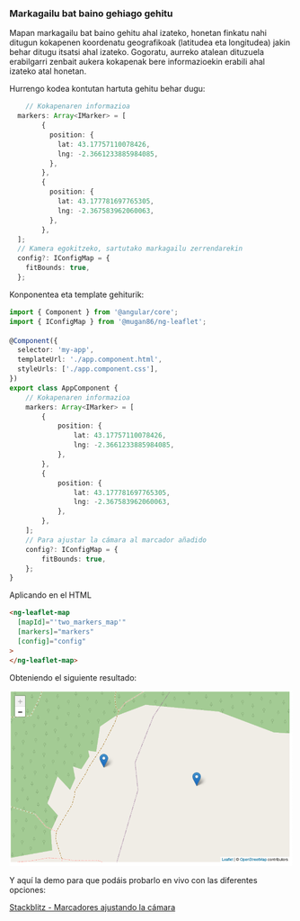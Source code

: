 ### Markagailu bat baino gehiago gehitu

Mapan markagailu bat baino gehitu ahal izateko, honetan finkatu nahi ditugun kokapenen koordenatu geografikoak (latitudea eta longitudea) jakin behar ditugu itsatsi ahal izateko. Gogoratu, aurreko atalean dituzuela erabilgarri zenbait aukera kokapenak bere informazioekin erabili ahal izateko atal honetan.

Hurrengo kodea kontutan hartuta gehitu behar dugu:

```typescript
    // Kokapenaren informazioa
  markers: Array<IMarker> = [
        {
          position: {
            lat: 43.17757110078426,
            lng: -2.3661233885984085,
          },
        },
        {
          position: {
            lat: 43.177781697765305,
            lng: -2.367583962060063,
          },
        },
  ];
  // Kamera egokitzeko, sartutako markagailu zerrendarekin
  config?: IConfigMap = {
    fitBounds: true,
  };
```

Konponentea eta template gehiturik:

```typescript
import { Component } from '@angular/core';
import { IConfigMap } from '@mugan86/ng-leaflet';

@Component({
  selector: 'my-app',
  templateUrl: './app.component.html',
  styleUrls: ['./app.component.css'],
})
export class AppComponent {
    // Kokapenaren informazioa
    markers: Array<IMarker> = [
        {
            position: {
                lat: 43.17757110078426,
                lng: -2.3661233885984085,
            },
        },
        {
            position: {
                lat: 43.177781697765305,
                lng: -2.367583962060063,
            },
        },
    ];
    // Para ajustar la cámara al marcador añadido
    config?: IConfigMap = {
        fitBounds: true,
    };
}

```

Aplicando en el HTML

```html
<ng-leaflet-map
  [mapId]="'two_markers_map'"
  [markers]="markers"
  [config]="config"
>
</ng-leaflet-map>
```

Obteniendo el siguiente resultado:

![Markers with fitbounds](./../../.gitbook/assets/06-two-markers-fitbounds.png)

Y aquí la demo para que podáis probarlo en vivo con las diferentes opciones:

[Stackblitz - Marcadores ajustando la cámara](https://stackblitz.com/edit/angular-leaflet-map-with-markers?embed=1&file=src/app/app.component.ts&theme=dark)